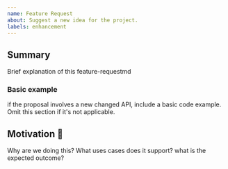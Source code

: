 ```yaml
---
name: Feature Request
about: Suggest a new idea for the project.
labels: enhancement
---
```


## Summary

Brief explanation of this feature-requestmd

### Basic example

if the proposal involves a new changed API, include a basic code example. Omit this section if it's not applicable.

## Motivation 💪

Why are we doing this? What uses cases does it support? what is the expected outcome?
